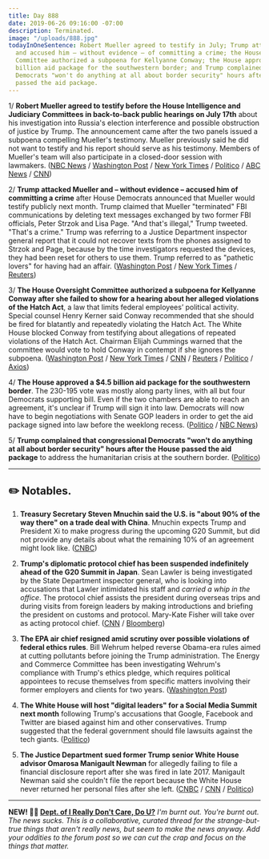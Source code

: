 ```yaml
---
title: Day 888
date: 2019-06-26 09:16:00 -07:00
description: Terminated.
image: "/uploads/888.jpg"
todayInOneSentence: Robert Mueller agreed to testify in July; Trump attacked Mueller
  and accused him – without evidence – of committing a crime; the House Oversight
  Committee authorized a subpoena for Kellyanne Conway; the House approved a $4.5
  billion aid package for the southwestern border; and Trump complained that congressional
  Democrats "won't do anything at all about border security" hours after the House
  passed the aid package.
---
```


1/ **Robert Mueller agreed to testify before the House Intelligence and Judiciary Committees in back-to-back public hearings on July 17th** about his investigation into Russia's election interference and possible obstruction of justice by Trump. The announcement came after the two panels issued a subpoena compelling Mueller's testimony. Mueller previously said he did not want to testify and his report should serve as his testimony. Members of Mueller's team will also participate in a closed-door session with lawmakers. ([NBC News](https://www.nbcnews.com/politics/congress/robert-mueller-testify-publicly-house-committees-july-17-n1021796) / [Washington Post](https://www.washingtonpost.com/politics/mueller-to-testify-to-congress-in-open-session-about-his-investigation/2019/06/25/dde8c95a-975b-11e9-916d-9c61607d8190_story.html?utm_term=.a506bd673c70) / [New York Times](https://www.nytimes.com/2019/06/25/us/politics/robert-mueller-testify.html) / [Politico](https://www.cnn.com/2019/06/25/politics/robert-mueller-will-testify/index.html) / [ABC News](https://abcnews.go.com/Politics/mueller-agrees-testify-house-committees-july/story?id=63948189) / [CNN](https://www.cnn.com/2019/06/25/politics/robert-mueller-will-testify/index.html))

2/ **Trump attacked Mueller and – without evidence – accused him of committing a crime** after House Democrats announced that Mueller would testify publicly next month. Trump claimed that Mueller "terminated" FBI communications by deleting text messages exchanged by two former FBI officials, Peter Strzok and Lisa Page. "And that's illegal," Trump tweeted. "That's a crime." Trump was referring to a Justice Department inspector general report that it could not recover texts from the phones assigned to Strzok and Page, because by the time investigators requested the devices, they had been reset for others to use them. Trump referred to as "pathetic lovers" for having had an affair. ([Washington Post](https://www.washingtonpost.com/powerpost/trump-lashes-out-at-mueller-accusing-him-of-a-crime-ahead-of-planned-congressional-testimony/2019/06/26/7b7397ee-9811-11e9-8d0a-5edd7e2025b1_story.html) / [New York Times](https://www.nytimes.com/2019/06/26/us/politics/trump-mueller-testimony.html) / [Reuters](https://www.reuters.com/article/us-usa-trump-russia-idUSKCN1TR1UU))

3/ **The House Oversight Committee authorized a subpoena for Kellyanne Conway after she failed to show for a hearing about her alleged violations of the Hatch Act**, a law that limits federal employees’ political activity. Special counsel Henry Kerner said Conway recommended that she should be fired for blatantly and repeatedly violating the Hatch Act. The White House blocked Conway from testifying about allegations of repeated violations of the Hatch Act. Chairman Elijah Cummings warned that the committee would vote to hold Conway in contempt if she ignores the subpoena. ([Washington Post](https://www.washingtonpost.com/politics/house-panel-votes-to-authorize-subpoena-for-white-houses-conway-after-she-fails-to-show-for-hearing/2019/06/26/c53809e6-9811-11e9-8d0a-5edd7e2025b1_story.html) / [New York Times](https://www.nytimes.com/2019/06/26/us/politics/kellyanne-conway-subpoena.html) / [CNN](https://www.cnn.com/2019/06/26/politics/kellyanne-conway-hatch-act-hearing/index.html) / [Reuters](https://www.reuters.com/article/us-usa-trump-congress-hatchact-idUSKCN1TR28N) / [Politico](https://www.politico.com/story/2019/06/26/house-oversight-panel-authorizes-subpoena-for-kellyanne-conway-1383284) / [Axios](https://www.axios.com/house-oversight-committee-subpoena-kellyanne-conway-f43b20f8-3db4-4cda-b0f0-7ccd4679a666.html))

4/ **The House approved a $4.5 billion aid package for the southwestern border**. The 230-195 vote was mostly along party lines, with all but four Democrats supporting bill. Even if the two chambers are able to reach an agreement, it's unclear if Trump will sign it into law. Democrats will now have to begin negotiations with Senate GOP leaders in order to get the aid package signed into law before the weeklong recess. ([Politico](https://www.politico.com/story/2019/06/25/nancy-pelosi-border-spending-package-1382038) / [NBC News](https://www.nbcnews.com/politics/congress/house-passes-border-funding-bill-address-humanitarian-crisis-n1021511))

5/ **Trump complained that congressional Democrats "won't do anything at all about border security" hours after the House passed the aid package** to address the humanitarian crisis at the southern border. ([Politico](https://www.politico.com/story/2019/06/26/trump-border-security-bill-1382995))

---

## ✏️ Notables.

1. **Treasury Secretary Steven Mnuchin said the U.S. is "about 90% of the way there" on a trade deal with China**. Mnuchin expects Trump and President Xi to make progress during the upcoming G20 Summit, but did not provide any details about what the remaining 10% of an agreement might look like. ([CNBC](https://www.cnbc.com/2019/06/26/mnuchin-says-us-china-trade-deal-was-90-percent-complete.html))

2. **Trump's diplomatic protocol chief has been suspended indefinitely ahead of the G20 Summit in Japan**. Sean Lawler is being investigated by the State Department inspector general, who is looking into accusations that Lawler intimidated his staff and *carried a whip in the office*. The protocol chief assists the president during overseas trips and during visits from foreign leaders by making introductions and briefing the president on customs and protocol. Mary-Kate Fisher will take over as acting protocol chief. ([CNN](https://www.cnn.com/2019/06/26/politics/state-department-protocol-chief-suspended/index.html) / [Bloomberg](https://www.bloomberg.com/news/articles/2019-06-25/trump-s-protocol-chief-is-quitting-just-before-the-g-20-summit))

3. **The EPA air chief resigned amid scrutiny over possible violations of federal ethics rules**. Bill Wehrum helped reverse Obama-era rules aimed at cutting pollutants before joining the Trump administration. The Energy and Commerce Committee has been investigating Wehrum's compliance with Trump's ethics pledge, which requires political appointees to recuse themselves from specific matters involving their former employers and clients for two years. ([Washington Post](https://www.washingtonpost.com/climate-environment/2019/06/26/epas-top-air-policy-official-steps-down-amid-scrutiny-over-possible-ethics-violations/))

4. **The White House will host "digital leaders" for a Social Media Summit next month** following Trump's accusations that Google, Facebook and Twitter are biased against him and other conservatives. Trump suggested that the federal government should file lawsuits against the tech giants. ([Politico](https://www.politico.com/story/2019/06/26/white-house-social-media-summit-1383280))

5. **The Justice Department sued former Trump senior White House advisor Omarosa Manigault Newman** for allegedly failing to file a financial disclosure report after she was fired in late 2017. Manigault Newman said she couldn't file the report because the White House never returned her personal files after she left. ([CNBC](https://www.cnbc.com/2019/06/25/omarosa-sued-for-failing-to-file-financial-disclosure.html) / [CNN](https://www.cnn.com/2019/06/25/politics/justice-department-omarosa-financial-disclosure/index.html) / [Politico](https://www.politico.com/story/2019/06/25/justice-department-omarosa-financial-disclosure-1382392))

---

**NEW! 🤷‍♂️ [Dept. of I Really Don't Care, Do U?](https://talk.whatthefuckjusthappenedtoday.com/t/dept-of-i-really-dont-care-do-u/4938/11)** *I'm burnt out. You're burnt out. The news sucks. This is a collaborative, curated thread for the strange-but-true things that aren't really news, but seem to make the news anyway. Add your oddities to the forum post so we can cut the crap and focus on the things that matter.*